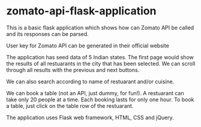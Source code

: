 # zomato-api-flask-application

This is a basic flask application which shows how can Zomato API be called and its responses can be parsed.

User key for Zomato API can be generated in their official website

The application has seed data of 5 Indian states.
The first page would show the results of all restuarants in the city that has been selected.
We can scroll through all results with the previous and next buttons.

We can also search according to name of restuarant and/or cuisine.

We can book a table (not an API, just dummy, for fun!). A restuarant can take only 20 people at a time. Each booking lasts for only one hour.
To book a table, just click on the table row of the restuarant. 

The application uses Flask web framework, HTML, CSS and jQuery. 
